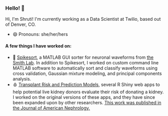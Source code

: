 ### Hello! 👋

Hi, I'm Shruti! I'm currently working as a Data Scientist at Twilio, based out of Denver, CO. 

- 😄 Pronouns: she/her/hers


#### A few things I have worked on:
- 🧠 [Spikesort](url), a MATLAB GUI sorter for neuronal waveforms from [the Smith Lab](https://smithlab.net/). In addition to Spikesort, I worked on custom command line MATLAB software to automatically sort and classify waveforms using cross validation, Gaussian mixture modeling, and principal components analysis.
- 🩸 [Transplant Risk and Prediction Models](https://shiny.biostat.umn.edu/Transplant/), several R Shiny web apps to help potential live kidney donors evaluate their risk of donating a kidney. I worked on the original versions of these apps, and they have since been expanded upon by other researchers. [This work was published in the Journal of American Nephrology.](https://jasn.asnjournals.org/content/31/12/2968.1)


<!--
**skvempati/skvempati** is a ✨ _special_ ✨ repository because its `README.md` (this file) appears on your GitHub profile.

Here are some ideas to get you started:

- 🔭 I’m currently working on ...
- 🌱 I’m currently learning ...
- 👯 I’m looking to collaborate on ...
- 🤔 I’m looking for help with ...
- 💬 Ask me about ...
- 📫 How to reach me: ...

- ⚡ Fun fact: ...
-->
